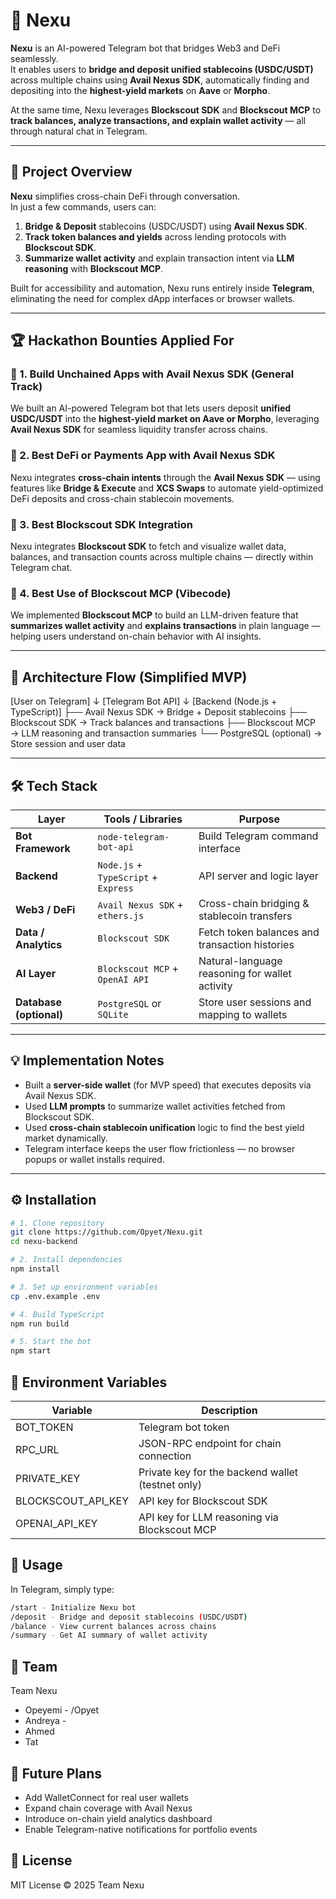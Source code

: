 # 🚀 Nexu

**Nexu** is an AI-powered Telegram bot that bridges Web3 and DeFi seamlessly.  
It enables users to **bridge and deposit unified stablecoins (USDC/USDT)** across multiple chains using **Avail Nexus SDK**, automatically finding and depositing into the **highest-yield markets** on **Aave** or **Morpho**.  

At the same time, Nexu leverages **Blockscout SDK** and **Blockscout MCP** to **track balances, analyze transactions, and explain wallet activity** — all through natural chat in Telegram.

---

## 🧩 Project Overview

**Nexu** simplifies cross-chain DeFi through conversation.  
In just a few commands, users can:

1. **Bridge & Deposit** stablecoins (USDC/USDT) using **Avail Nexus SDK**.
2. **Track token balances and yields** across lending protocols with **Blockscout SDK**.
3. **Summarize wallet activity** and explain transaction intent via **LLM reasoning** with **Blockscout MCP**.

Built for accessibility and automation, Nexu runs entirely inside **Telegram**, eliminating the need for complex dApp interfaces or browser wallets.

---

## 🏆 Hackathon Bounties Applied For

### 🥇 1. Build Unchained Apps with Avail Nexus SDK (General Track)
We built an AI-powered Telegram bot that lets users deposit **unified USDC/USDT** into the **highest-yield market on Aave or Morpho**, leveraging **Avail Nexus SDK** for seamless liquidity transfer across chains.

### 🥈 2. Best DeFi or Payments App with Avail Nexus SDK
Nexu integrates **cross-chain intents** through the **Avail Nexus SDK** — using features like **Bridge & Execute** and **XCS Swaps** to automate yield-optimized DeFi deposits and cross-chain stablecoin movements.

### 🥉 3. Best Blockscout SDK Integration
Nexu integrates **Blockscout SDK** to fetch and visualize wallet data, balances, and transaction counts across multiple chains — directly within Telegram chat.

### 🤖 4. Best Use of Blockscout MCP (Vibecode)
We implemented **Blockscout MCP** to build an LLM-driven feature that **summarizes wallet activity** and **explains transactions** in plain language — helping users understand on-chain behavior with AI insights.

---

## 🧠 Architecture Flow (Simplified MVP)

[User on Telegram]
↓
[Telegram Bot API]
↓
[Backend (Node.js + TypeScript)]
├── Avail Nexus SDK → Bridge + Deposit stablecoins
├── Blockscout SDK → Track balances and transactions
├── Blockscout MCP → LLM reasoning and transaction summaries
└── PostgreSQL (optional) → Store session and user data

---

## 🛠️ Tech Stack

| Layer | Tools / Libraries | Purpose |
|-------|-------------------|----------|
| **Bot Framework** | `node-telegram-bot-api` | Build Telegram command interface |
| **Backend** | `Node.js` + `TypeScript` + `Express` | API server and logic layer |
| **Web3 / DeFi** | `Avail Nexus SDK` + `ethers.js` | Cross-chain bridging & stablecoin transfers |
| **Data / Analytics** | `Blockscout SDK` | Fetch token balances and transaction histories |
| **AI Layer** | `Blockscout MCP` + `OpenAI API` | Natural-language reasoning for wallet activity |
| **Database (optional)** | `PostgreSQL` or `SQLite` | Store user sessions and mapping to wallets |

---

## 💡 Implementation Notes

- Built a **server-side wallet** (for MVP speed) that executes deposits via Avail Nexus SDK.  
- Used **LLM prompts** to summarize wallet activities fetched from Blockscout SDK.  
- Used **cross-chain stablecoin unification** logic to find the best yield market dynamically.  
- Telegram interface keeps the user flow frictionless — no browser popups or wallet installs required.  

---

## ⚙️ Installation

```bash
# 1. Clone repository
git clone https://github.com/Opyet/Nexu.git
cd nexu-backend

# 2. Install dependencies
npm install

# 3. Set up environment variables
cp .env.example .env

# 4. Build TypeScript
npm run build

# 5. Start the bot
npm start

```
## 🔑 Environment Variables

| Variable | Description |
|----------|-------------|
BOT_TOKEN | Telegram bot token |
RPC_URL | JSON-RPC endpoint for chain connection |
PRIVATE_KEY | Private key for the backend wallet (testnet only) |
BLOCKSCOUT_API_KEY | API key for Blockscout SDK |
OPENAI_API_KEY | API key for LLM reasoning via Blockscout MCP |

## 🚀 Usage

In Telegram, simply type:

```bash
/start - Initialize Nexu bot
/deposit - Bridge and deposit stablecoins (USDC/USDT)
/balance - View current balances across chains
/summary - Get AI summary of wallet activity
```

## 🤝 Team

Team Nexu
* Opeyemi - /Opyet
* Andreya - 
* Ahmed
* Tat

## 🧭 Future Plans

* Add WalletConnect for real user wallets
* Expand chain coverage with Avail Nexus
* Introduce on-chain yield analytics dashboard
* Enable Telegram-native notifications for portfolio events


## 📜 License

MIT License © 2025 Team Nexu